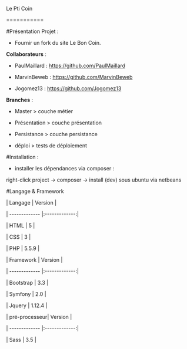 
Le Pti Coin

===========



#Présentation Projet :



* Fournir un fork du site Le Bon Coin.





**Collaborateurs** : 



* PaulMaillard : https://github.com/PaulMaillard

* MarvinBeweb : https://github.com/MarvinBeweb

* Jogomez13 : https://github.com/Jogomez13



**Branches** : 



* Master > couche métier

* Présentation > couche présentation

* Persistance > couche persistance

* déploi > tests de déploiement





#Installation :



* installer les dépendances via composer : 

right-click project -> composer -> install (dev) sous ubuntu via netbeans









#Langage & Framework



|   Langage     |    Version    |

| ------------- |:-------------:|

|     HTML      |       5       |

|     CSS       |       3       |

|     PHP       |     5.5.9     |



|   Framework   |    Version    |

| ------------- |:-------------:|

|    Bootstrap  |      3.3      |

|    Symfony    |     2.0       |

|    Jquery     |     1.12.4    |





| pré-processeur|    Version    |

| ------------- |:-------------:|

|    Sass       |      3.5      |


